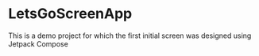 # LetsGoScreenApp
This is a demo project for which the first initial screen was designed using Jetpack Compose
